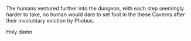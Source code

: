 The humans ventured further into the dungeon, with each step seemingly harder to take, no human would dare to set foot in the these Caverns after their involuntary eviction by Phobus.

Holy damn
